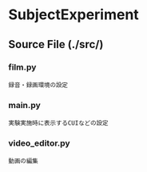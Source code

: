 # SubjectExperiment

## Source File (./src/)
### film.py
    
    録音・録画環境の設定
    
### main.py

    実験実施時に表示するCUIなどの設定
    
### video_editor.py

    動画の編集
